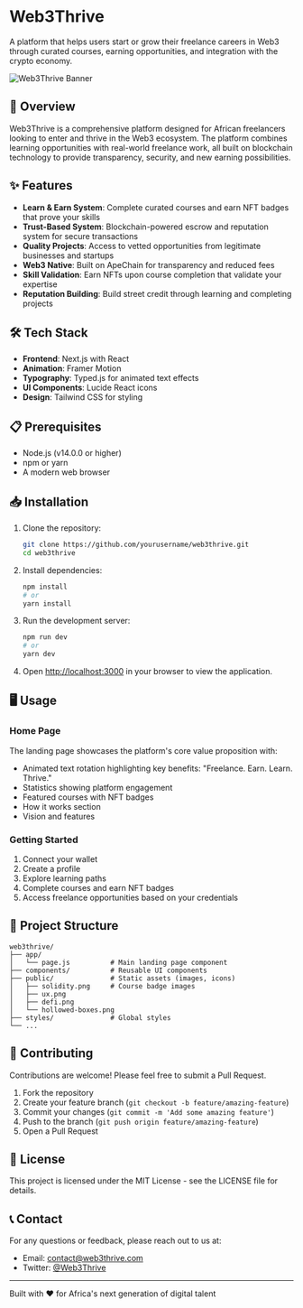 # Web3Thrive

A platform that helps users start or grow their freelance careers in Web3 through curated courses, earning opportunities, and integration with the crypto economy.

![Web3Thrive Banner](https://placehold.co/600x200?text=Web3Thrive)

## 🚀 Overview

Web3Thrive is a comprehensive platform designed for African freelancers looking to enter and thrive in the Web3 ecosystem. The platform combines learning opportunities with real-world freelance work, all built on blockchain technology to provide transparency, security, and new earning possibilities.

## ✨ Features

- **Learn & Earn System**: Complete curated courses and earn NFT badges that prove your skills
- **Trust-Based System**: Blockchain-powered escrow and reputation system for secure transactions
- **Quality Projects**: Access to vetted opportunities from legitimate businesses and startups
- **Web3 Native**: Built on ApeChain for transparency and reduced fees
- **Skill Validation**: Earn NFTs upon course completion that validate your expertise
- **Reputation Building**: Build street credit through learning and completing projects

## 🛠️ Tech Stack

- **Frontend**: Next.js with React
- **Animation**: Framer Motion
- **Typography**: Typed.js for animated text effects
- **UI Components**: Lucide React icons
- **Design**: Tailwind CSS for styling

## 📋 Prerequisites

- Node.js (v14.0.0 or higher)
- npm or yarn
- A modern web browser

## 📥 Installation

1. Clone the repository:
   ```bash
   git clone https://github.com/yourusername/web3thrive.git
   cd web3thrive
   ```

2. Install dependencies:
   ```bash
   npm install
   # or
   yarn install
   ```

3. Run the development server:
   ```bash
   npm run dev
   # or
   yarn dev
   ```

4. Open [http://localhost:3000](http://localhost:3000) in your browser to view the application.

## 🖥️ Usage

### Home Page

The landing page showcases the platform's core value proposition with:
- Animated text rotation highlighting key benefits: "Freelance. Earn. Learn. Thrive."
- Statistics showing platform engagement
- Featured courses with NFT badges
- How it works section
- Vision and features

### Getting Started

1. Connect your wallet
2. Create a profile
3. Explore learning paths
4. Complete courses and earn NFT badges
5. Access freelance opportunities based on your credentials

## 🧩 Project Structure

```
web3thrive/
├── app/
│   └── page.js          # Main landing page component
├── components/          # Reusable UI components
├── public/              # Static assets (images, icons)
│   ├── solidity.png     # Course badge images
│   ├── ux.png
│   ├── defi.png
│   └── hollowed-boxes.png
├── styles/              # Global styles
└── ...
```

## 🤝 Contributing

Contributions are welcome! Please feel free to submit a Pull Request.

1. Fork the repository
2. Create your feature branch (`git checkout -b feature/amazing-feature`)
3. Commit your changes (`git commit -m 'Add some amazing feature'`)
4. Push to the branch (`git push origin feature/amazing-feature`)
5. Open a Pull Request

## 📄 License

This project is licensed under the MIT License - see the LICENSE file for details.

## 📞 Contact

For any questions or feedback, please reach out to us at:
- Email: contact@web3thrive.com
- Twitter: [@Web3Thrive](https://twitter.com/web3thrive)

---

Built with ❤️ for Africa's next generation of digital talent